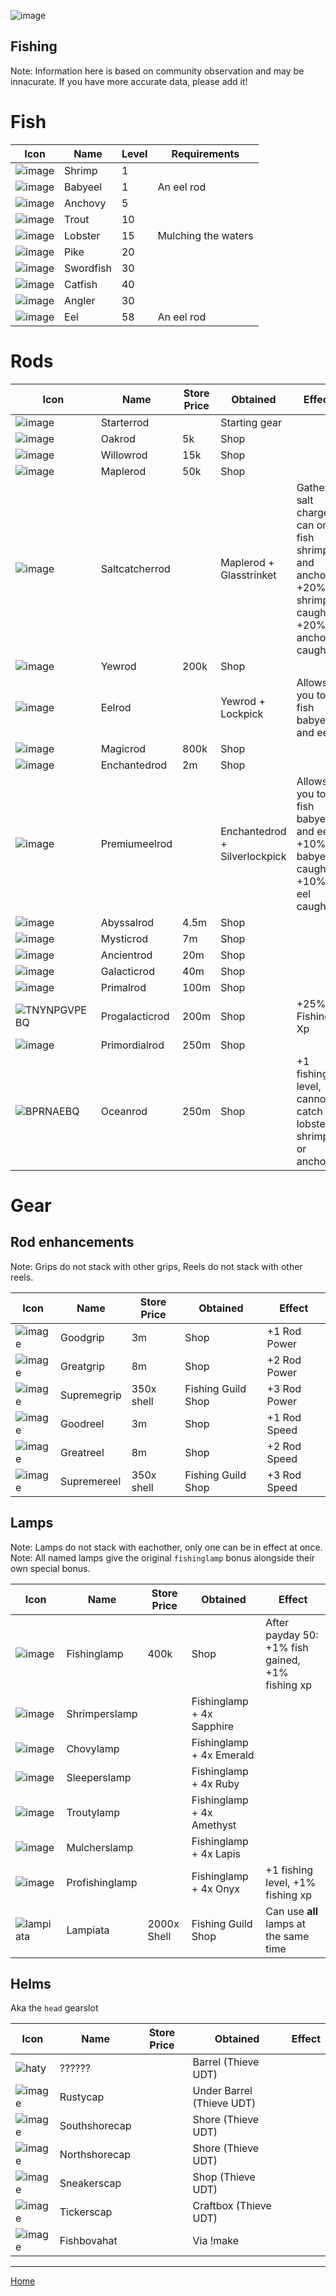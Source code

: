![image](https://github.com/fishbotapp/fishbotwiki/assets/163616414/42361705-6b97-4b10-b836-c7383b95167f)
## Fishing ## 


Note: Information here is based on community observation and may be innacurate. If you have more accurate data, please add it!

# Fish

| Icon | Name | Level  | Requirements |
| ------ | ------ | ----- | ------- |
| ![image](https://fishbot.app/items/shrimp.png) | Shrimp | 1 | |
| ![image](https://fishbot.app/items/babyeel.png) | Babyeel | 1 | An eel rod |
| ![image](https://fishbot.app/items/anchovy.png)  | Anchovy | 5 | |
| ![image](https://fishbot.app/items/trout.png) | Trout | 10 | |
| ![image](https://fishbot.app/items/lobster.png) | Lobster | 15 | Mulching the waters |
| ![image](https://fishbot.app/items/pike.png) | Pike | 20 | |
| ![image](https://fishbot.app/items/swordfish.png) | Swordfish | 30 | |
| ![image](https://fishbot.app/items/catfish.png) | Catfish | 40 | |
| ![image](https://fishbot.app/items/angler.png) | Angler | 30 | |
| ![image](https://fishbot.app/items/eel.png) | Eel | 58 | An eel rod |


# Rods 

| Icon | Name | Store Price | Obtained | Effect |
| ------ | ------ | ----- | ------- | ---- |
| ![image](https://fishbot.app/items/starterrod.png) | Starterrod | | Starting gear | |
| ![image](https://fishbot.app/items/oakrod.png) | Oakrod | 5k | Shop | |
| ![image](https://fishbot.app/items/willowrod.png) | Willowrod | 15k | Shop | |
| ![image](https://fishbot.app/items/maplerod.png) | Maplerod | 50k | Shop | |
| ![image](https://fishbot.app/items/saltcatcherrod.png) | Saltcatcherrod |  |Maplerod + Glasstrinket | Gathers salt charges, can only fish shrimp and anchovy, +20% shrimp caught, +20% anchovy caught|
| ![image](https://fishbot.app/items/yewrod.png) | Yewrod | 200k | Shop | |
| ![image](https://fishbot.app/items/eelrod.png) | Eelrod | | Yewrod + Lockpick | Allows you to fish babyeel and eel |
| ![image](https://fishbot.app/items/magicrod.png) | Magicrod | 800k | Shop | |
| ![image](https://fishbot.app/items/enchantedrod.png) | Enchantedrod | 2m | Shop | |
| ![image](https://fishbot.app/items/premiumeelrod.png) | Premiumeelrod |  | Enchantedrod + Silverlockpick |Allows you to fish babyeel and eel, +10% babyeel caught, +10% eel caught | 
| ![image](https://fishbot.app/items/abyssalrod.png) | Abyssalrod | 4.5m | Shop | |
| ![image](https://fishbot.app/items/mysticrod.png) | Mysticrod | 7m | Shop | |
| ![image](https://fishbot.app/items/ancientrod.png) | Ancientrod | 20m | Shop | |
| ![image](https://fishbot.app/items/galacticrod.png) | Galacticrod | 40m | Shop | |
| ![image](https://fishbot.app/items/primalrod.png) | Primalrod | 100m | Shop | |
| ![TNYNPGVPEBQ](https://github.com/fishbotapp/fishbotwiki/assets/163616414/c072d907-c2d9-4af5-bb0b-b7d89f056b84)| Progalacticrod | 200m | Shop | +25% Fishing Xp | 
| ![image](https://fishbot.app/items/primordialrod.png) | Primordialrod | 250m | Shop | |
| ![BPRNAEBQ](https://github.com/fishbotapp/fishbotwiki/assets/163616414/2ab090f6-b1e0-4bf2-a489-483f5b2bc766) | Oceanrod | 250m | Shop | +1 fishing level, cannot catch lobster, shrimp or anchovy |


# Gear 

## Rod enhancements

Note: Grips do not stack with other grips, Reels do not stack with other reels.

| Icon | Name | Store Price | Obtained | Effect |
| ------ | ------ | ----- | ------- | ---- |
| ![image](https://fishbot.app/items/goodgrip.png) | Goodgrip | 3m | Shop | +1 Rod Power |
| ![image](https://fishbot.app/items/greatgrip.png) | Greatgrip | 8m | Shop | +2 Rod Power  |
| ![image](https://fishbot.app/items/supremegrip.png) | Supremegrip | 350x shell | Fishing Guild Shop |  +3 Rod Power  |
| ![image](https://fishbot.app/items/goodreel.png) | Goodreel | 3m| Shop |  +1 Rod Speed |
| ![image](https://fishbot.app/items/greatreel.png) | Greatreel | 8m | Shop | +2 Rod Speed  |
| ![image](https://fishbot.app/items/supremereel.png) | Supremereel | 350x shell | Fishing Guild Shop |  +3 Rod Speed |


## Lamps

Note: Lamps do not stack with eachother, only one can be in effect at once.\
Note: All named lamps give the original `fishinglamp` bonus alongside their own special bonus.

| Icon | Name | Store Price | Obtained | Effect |
| ------ | ------ | ----- | ------- | ---- |
| ![image](https://fishbot.app/items/fishinglamp.png) | Fishinglamp | 400k | Shop | After payday 50: +1% fish gained, +1% fishing xp  |
| ![image](https://fishbot.app/items/shrimperslamp.png) | Shrimperslamp | |Fishinglamp + 4x Sapphire  |   |
| ![image](https://fishbot.app/items/chovylamp.png) | Chovylamp | |Fishinglamp + 4x Emerald  |    |
| ![image](https://fishbot.app/items/sleeperslamp.png) | Sleeperslamp | |Fishinglamp + 4x Ruby |  |
| ![image](https://fishbot.app/items/troutylamp.png) | Troutylamp | |Fishinglamp + 4x Amethyst | |
| ![image](https://fishbot.app/items/mulcherslamp.png) | Mulcherslamp | |Fishinglamp + 4x Lapis |  |
| ![image](https://fishbot.app/items/profishinglamp.png) | Profishinglamp | | Fishinglamp + 4x Onyx | +1 fishing level, +1% fishing xp |
| ![lampiata](https://github.com/fishbotapp/fishbotwiki/assets/163616414/516ca189-b6c0-4b88-9e9c-185ba849b636) | Lampiata | 2000x Shell | Fishing Guild Shop | Can use **all** lamps at the same time |



## Helms 

Aka the `head` gearslot


| Icon | Name | Store Price | Obtained | Effect |
| ------ | ------ | ----- | ------- | ---- |
| ![haty](https://github.com/fishbotapp/fishbotwiki/assets/163616414/51ac7b86-3f54-4bd3-a7ed-e258d526da13) | ?????? |  | Barrel (Thieve UDT) |  |
| ![image](https://fishbot.app/items/rustycap.png) | Rustycap | |Under Barrel (Thieve UDT)  |   |
| ![image](https://fishbot.app/items/southshorecap.png) | Southshorecap | |Shore (Thieve UDT)  |    |
| ![image](https://fishbot.app/items/northshorecap.png) | Northshorecap | |Shore (Thieve UDT)  |  |
| ![image](https://fishbot.app/items/sneakerscap.png) | Sneakerscap | |Shop (Thieve UDT) | |
| ![image](https://fishbot.app/items/tickerscap.png) | Tickerscap | |Craftbox (Thieve UDT) |  |
| ![image](https://fishbot.app/items/fishbovahat.png) | Fishbovahat | | Via !make |  |



-----------------------------

[Home](https://fishbotapp.github.io/fishbotwiki/)

